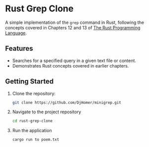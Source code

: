 # Rust Grep Clone

A simple implementation of the `grep` command in Rust, following the concepts covered in Chapters 12 and 13 of [The Rust Programming Language](https://doc.rust-lang.org/book/).

## Features

- Searches for a specified query in a given text file or content.
- Demonstrates Rust concepts covered in earlier chapters.

## Getting Started

1. Clone the repository:

   ```bash
   git clone https://github.com/DjHomer/minigrep.git

2. Navigate to the project repository

    ```bash
    cd rust-grep-clone

3. Run the application

    ```bash
    cargo run to poem.txt
